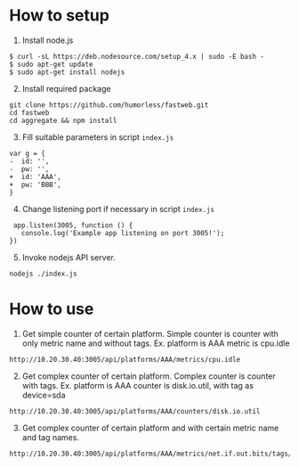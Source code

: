 # How to setup 

  1. Install node.js 
  ```
  $ curl -sL https://deb.nodesource.com/setup_4.x | sudo -E bash -
  $ sudo apt-get update
  $ sudo apt-get install nodejs

  ```
  2. Install required package  
  ```
  git clone https://github.com/humorless/fastweb.git 
  cd fastweb 
  cd aggregate && npm install
  ```
  3. Fill suitable parameters in script `index.js`  
  ```
  var g = {
  -  id: '',
  -  pw: '',
  +  id: 'AAA',
  +  pw: 'BBB',
  }
  ```
  
  4. Change listening port if necessary in script `index.js`  
  ```
   app.listen(3005, function () {
     console.log('Example app listening on port 3005!');
  })

  ```
  5.  Invoke nodejs API server.   
  ```
  nodejs ./index.js
  ```
# How to use

  1. Get simple counter of certain platform. Simple counter is counter with only metric name and without tags. 
  Ex. platform is AAA
      metric is cpu.idle
  ``` 
  http://10.20.30.40:3005/api/platforms/AAA/metrics/cpu.idle  
  ``` 

  2. Get complex counter of certain platform. Complex counter is counter with tags.
  Ex. platform is AAA
      counter is disk.io.util, with tag as device=sda 
  ```
  http://10.20.30.40:3005/api/platforms/AAA/counters/disk.io.util
  ```
  
  3. Get complex counter of certain platform and with certain metric name and tag names.  
  ```
  http://10.20.30.40:3005/api/platforms/AAA/metrics/net.if.out.bits/tags/["iface=eth_all"] 
     
  ```
